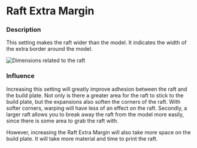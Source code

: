 Raft Extra Margin
====
### **Description**
This setting makes the raft wider than the model. It indicates the width of the extra border around the model.

![Dimensions related to the raft](../images/raft_dimensions.svg)

### **Influence**
Increasing this setting will greatly improve adhesion between the raft and the build plate. Not only is there a greater area for the raft to stick to the build plate, but the expansions also soften the corners of the raft. With softer corners, warping will have less of an effect on the raft. Secondly, a larger raft allows you to break away the raft from the model more easily, since there is some area to grab the raft with.

However, increasing the Raft Extra Margin will also take more space on the build plate. It will take more material and time to print the raft.


